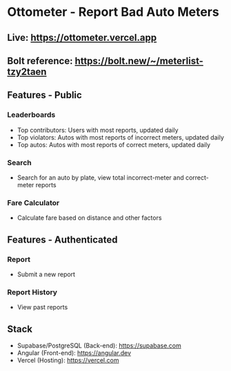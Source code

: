# Ottometer - Report Bad Auto Meters

## Live: https://ottometer.vercel.app
## Bolt reference: https://bolt.new/~/meterlist-tzy2taen

## Features - Public

### Leaderboards

- Top contributors: Users with most reports, updated daily
- Top violators: Autos with most reports of incorrect meters, updated daily
- Top autos: Autos with most reports of correct meters, updated daily

### Search

- Search for an auto by plate, view total incorrect-meter and correct-meter reports


### Fare Calculator

- Calculate fare based on distance and other factors

## Features - Authenticated

### Report

- Submit a new report

### Report History

- View past reports

## Stack

- Supabase/PostgreSQL (Back-end): https://supabase.com
- Angular (Front-end): https://angular.dev
- Vercel (Hosting): https://vercel.com
